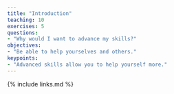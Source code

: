 ```yaml
---
title: "Introduction"
teaching: 10
exercises: 5
questions:
- "Why would I want to advance my skills?"
objectives:
- "Be able to help yourselves and others."
keypoints:
- "Advanced skills allow you to help yourself more."
---
```




{% include links.md %}

